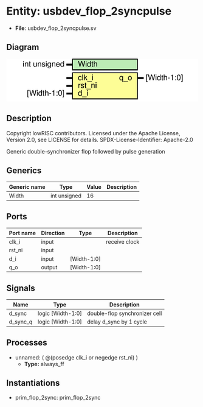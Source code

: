 # Entity: usbdev_flop_2syncpulse

- **File**: usbdev_flop_2syncpulse.sv
## Diagram

![Diagram](usbdev_flop_2syncpulse.svg "Diagram")
## Description

 Copyright lowRISC contributors.
 Licensed under the Apache License, Version 2.0, see LICENSE for details.
 SPDX-License-Identifier: Apache-2.0

 Generic double-synchronizer flop followed by pulse generation

## Generics

| Generic name | Type         | Value | Description |
| ------------ | ------------ | ----- | ----------- |
| Width        | int unsigned | 16    |             |
## Ports

| Port name | Direction | Type        | Description   |
| --------- | --------- | ----------- | ------------- |
| clk_i     | input     |             | receive clock |
| rst_ni    | input     |             |               |
| d_i       | input     | [Width-1:0] |               |
| q_o       | output    | [Width-1:0] |               |
## Signals

| Name     | Type              | Description                     |
| -------- | ----------------- | ------------------------------- |
| d_sync   | logic [Width-1:0] |  double-flop synchronizer cell  |
| d_sync_q | logic [Width-1:0] |  delay d_sync by 1 cycle        |
## Processes
- unnamed: ( @(posedge clk_i or negedge rst_ni) )
  - **Type:** always_ff
## Instantiations

- prim_flop_2sync: prim_flop_2sync

